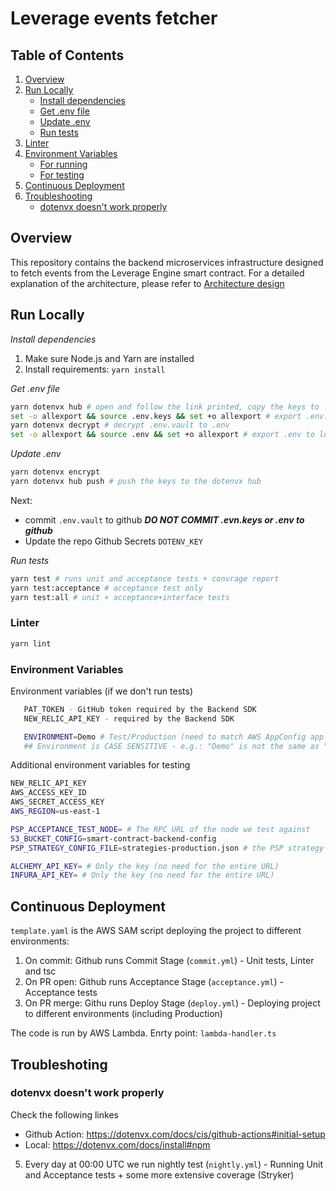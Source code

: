 # Leverage events fetcher

## Table of Contents

1. [Overview](#overview)
2. [Run Locally](#run-locally)
   - [Install dependencies](#install-dependencies)
   - [Get .env file](#get-env-file)
   - [Update .env](#update-env)
   - [Run tests](#run-tests)
3. [Linter](#linter)
4. [Environment Variables](#environment-variables)
   - [For running](#environment-variables-if-we-dont-run-tests)
   - [For testing](#additional-environment-variables-for-testing)
5. [Continuous Deployment](#continuous-deployment)
6. [Troubleshooting](#troubleshooting)
   - [dotenvx doesn't work properly](#dotenvx-doesnt-work-properly)

## Overview

This repository contains the backend microservices infrastructure designed to fetch events from the Leverage Engine smart contract. For a detailed explanation of the architecture, please refer to [Architecture design](https://www.notion.so/archimedesfi/Architectural-Proposal-for-Event-Processing-Micro-Service-327458f8dfec462c87758fbd509ef314)

## Run Locally

_*Install dependencies*_
1. Make sure Node.js and Yarn are installed
2. Install requirements: `yarn install`

_*Get .env file*_
```bash
yarn dotenvx hub # open and follow the link printed, copy the keys to .env.keys locally
set -o allexport && source .env.keys && set +o allexport # export .env.keys to local environment
yarn dotenvx decrypt # decrypt .env.vault to .env
set -o allexport && source .env && set +o allexport # export .env to local environment
```

_*Update .env*_
```bash
yarn dotenvx encrypt
yarn dotenvx hub push # push the keys to the dotenvx hub
```
Next: 
- commit `.env.vault` to github _**DO NOT COMMIT .evn.keys or .env to github**_
- Update the repo Github Secrets `DOTENV_KEY`

_*Run tests*_
   ```bash
   yarn test # runs unit and acceptance tests + convrage report
   yarn test:acceptance # acceptance test only
   yarn test:all # unit + acceptance+interface tests
   ```

### Linter
```bash
yarn lint
```

### Environment Variables

Environment variables (if we don't run tests)
```bash
   PAT_TOKEN - GitHub token required by the Backend SDK
   NEW_RELIC_API_KEY - required by the Backend SDK

   ENVIRONMENT=Demo # Test/Production (need to match AWS AppConfig application name)
   ## Environment is CASE SENSITIVE - e.g.: "Demo" is not the same as "demo" ##
   ```

Additional environment variables for testing
   ```bash
   NEW_RELIC_API_KEY
   AWS_ACCESS_KEY_ID
   AWS_SECRET_ACCESS_KEY
   AWS_REGION=us-east-1

   PSP_ACCEPTANCE_TEST_NODE= # The RPC URL of the node we test against
   S3_BUCKET_CONFIG=smart-contract-backend-config
   PSP_STRATEGY_CONFIG_FILE=strategies-production.json # the PSP strategy configuration file locally

   ALCHEMY_API_KEY= # Only the key (no need for the entire URL)
   INFURA_API_KEY= # Only the key (no need for the entire URL)
   ```

## Continuous Deployment

`template.yaml` is the AWS SAM script deploying the project to different environments:
1. On commit: Github runs Commit Stage (`commit.yml`) - Unit tests, Linter and tsc
2. On PR open: Github runs Acceptance Stage (`acceptance.yml`) - Acceptance tests
3. On PR merge: Githu runs Deploy Stage (`deploy.yml`) - Deploying project to different environments (including Production)

The code is run by AWS Lambda. Enrty point: `lambda-handler.ts`

## Troubleshoting

### dotenvx doesn't work properly
Check the following linkes
- Github Action: https://dotenvx.com/docs/cis/github-actions#initial-setup
- Local: https://dotenvx.com/docs/install#npm
5. Every day at 00:00 UTC we run nightly test (`nightly.yml`) - Running Unit and Acceptance tests + some more extensive coverage (Stryker)
